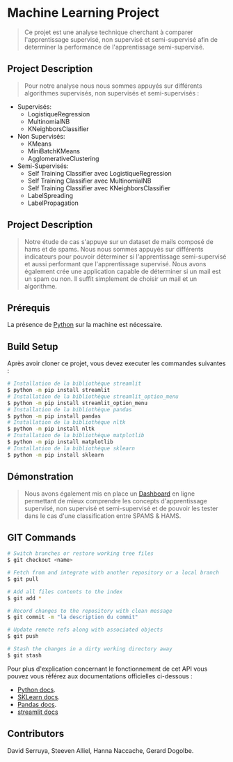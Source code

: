 # Machine Learning Project

> Ce projet est une analyse technique cherchant à comparer l'apprentissage supervisé, non supervisé et semi-supervisé afin de determiner la performance de l'apprentissage semi-supervisé.

## Project Description

> Pour notre analyse nous nous sommes appuyés sur différents algorithmes supervisés, non supervisés et semi-supervisés :

- Supervisés:
  - LogistiqueRegression
  - MultinomialNB
  - KNeighborsClassifier
- Non Supervisés:
  - KMeans
  - MiniBatchKMeans
  - AgglomerativeClustering
- Semi-Supervisés:
  - Self Training Classifier avec LogistiqueRegression
  - Self Training Classifier avec MultinomialNB
  - Self Training Classifier avec KNeighborsClassifier
  - LabelSpreading
  - LabelPropagation

## Project Description

> Notre étude de cas s'appuye sur un dataset de mails composé de hams et de spams. Nous nous sommes appuyés sur différents indicateurs pour pouvoir déterminer si l'apprentissage semi-supervisé et aussi performant que l'apprentissage supervisé.
> Nous avons également crée une application capable de déterminer si un mail est un spam ou non. Il suffit simplement de choisir un mail et un algorithme.

## Prérequis

La présence de [Python](https://www.python.org/) sur la machine est nécessaire.

## Build Setup

Après avoir cloner ce projet, vous devez executer les commandes suivantes :

```bash
# Installation de la bibliothèque streamlit
$ python -m pip install streamlit
# Installation de la bibliothèque streamlit_option_menu
$ python -m pip install streamlit_option_menu
# Installation de la bibliothèque pandas
$ python -m pip install pandas
# Installation de la bibliothèque nltk
$ python -m pip install nltk
# Installation de la bibliothèque matplotlib
$ python -m pip install matplotlib
# Installation de la bibliothèque sklearn
$ python -m pip install sklearn
```

## Démonstration

> Nous avons également mis en place un [Dashboard](https://developer.mozilla.org/fr/docs/Web/JavaScript) en ligne permettant de mieux comprendre les concepts d'apprentissage supervisé, non supervisé et semi-supervisé et de pouvoir les tester dans le cas d'une classification entre SPAMS & HAMS.

## GIT Commands

```bash
# Switch branches or restore working tree files
$ git checkout <name>

# Fetch from and integrate with another repository or a local branch
$ git pull

# Add all files contents to the index
$ git add *

# Record changes to the repository with clean message
$ git commit -m "la description du commit" 

# Update remote refs along with associated objects
$ git push

# Stash the changes in a dirty working directory away
$ git stash
```

Pour plus d'explication concernant le fonctionnement de cet API vous pouvez vous référez
aux documentations officielles ci-dessous :

- [Python docs](https://docs.python.org/3/).
- [SKLearn docs](https://scikit-learn.org/stable/).
- [Pandas docs](https://pandas.pydata.org/).
- [streamlit docs](https://streamlit.io/)

## Contributors

David Serruya, Steeven Alliel, Hanna Naccache, Gerard Dogolbe.
